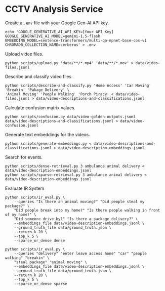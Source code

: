# CCTV Analysis Service

Create a `.env` file with your Google Gen-AI API key.

```console
echo 'GOOGLE_GENERATIVE_AI_API_KEY=[Your API Key]
GOOGLE_GENERATIVE_AI_MODEL=gemini-1.5-flash
EMBEDDING_MODEL=sentence-transformers/multi-qa-mpnet-base-cos-v1
CHROMADB_COLLECTION_NAME=cerberus' > .env
```

Upload video files.

```console
python scripts/upload.py 'data/**/*.mp4' 'data/**/*.mov' > data/video-files.jsonl
```

Describe and classify video files.

```console
python scripts/describe-and-classify.py 'Home Access' 'Car Moving' 'Breakin' 'Pakage Delivery' \
'Animal Moving' 'People Walking' 'Porch Piracy' < data/video-files.jsonl > data/video-descriptions-and-classifications.jsonl
```

Calculate confusion matrix values.

```console
python scripts/confusion.py data/video-golden-outputs.jsonl data/video-descriptions-and-classifications.jsonl > data/video-confusion.jsonl
```

Generate text embeddings for the videos.

```console
python scripts/generate-embeddings.py < data/video-descriptions-and-classifications.jsonl > data/video-description-embeddings.jsonl
```

Search for events.

```console
python scripts/dense-retrieval.py 3 ambulance animal delivery < data/video-description-embeddings.jsonl
python scripts/sparse-retrieval.py 3 ambulance animal delivery < data/video-description-embeddings.jsonl
```

Evaluate IR System

```console
python scripts/ir_eval.py \
    --queries "Is there an animal moving?" "Did people steal my package?" \
    "Did people break into my home?" "Is there people walking in front of my home?" \
    "Did someone drive by?" "Is there a package delivery?" \
    --embeddings_file data/video-description-embeddings.jsonl \
    --ground_truth_file data/ground_truth.json \
    --return_k 20 \
    --top_k 5 \
    --sparse_or_dense dense

python scripts/ir_eval.py \
    --queries "delivery" "enter leave access home" "car" "people walking" "breakin" \
    "steal package" "animal moving" \
    --embeddings_file data/video-description-embeddings.jsonl \
    --ground_truth_file data/ground_truth.json \
    --return_k 20 \
    --top_k 5 \
    --sparse_or_dense sparse
```
